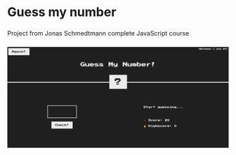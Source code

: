 # Guess my number

###

Project from Jonas Schmedtmann complete JavaScript course

###

![Screenshot](guessmynumber.png)
